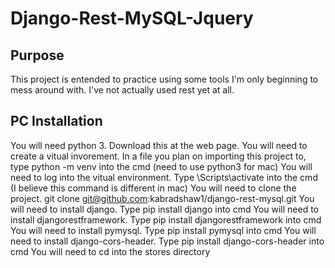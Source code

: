 # Django-Rest-MySQL-Jquery 

## Purpose
This project is entended to practice using some tools I'm only beginning to mess around with.  I've not actually used rest yet at all.  

## PC Installation
You will need python 3.  Download this at the web page.
You will need to create a vitual invorement.  In a file you plan on importing this project to, type python -m venv <environment name> into the cmd (need to use python3 for mac)
You will need to log into the vitual environment.  Type <environment name>\Scripts\activate into the cmd (I believe this command is different in mac)
You will need to clone the project.  git clone git@github.com:kabradshaw1/django-rest-mysql.git
You will need to install django.  Type pip install django into cmd
You will need to install djangorestframework.  Type pip install djangorestframework into cmd
You will need to install pymysql.  Type pip install pymysql into cmd
You will need to install django-cors-header.  Type pip install django-cors-header into cmd
You will need to cd into the stores directory
